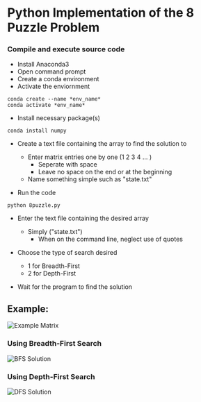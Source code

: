 # Python Implementation of the 8 Puzzle Problem

### Compile and execute source code 

* Install Anaconda3
* Open command prompt 
* Create a conda environment 
* Activate the enviornment 
```
conda create --name *env_name*
conda activate *env_name*
```

* Install necessary package(s) 
```
conda install numpy
```

* Create a text file containing the array to find the solution to 
	* Enter matrix entries one by one (1 2 3 4 ... )
		* Seperate with space 
		* Leave no space on the end or at the beginning 
	* Name something simple such as "state.txt"
	
* Run the code 
```
python 8puzzle.py
```

* Enter the text file containing the desired array 
	* Simply ("state.txt")
		* When on the command line, neglect use of quotes 

* Choose the type of search desired 
	* 1 for Breadth-First 
	* 2 for Depth-First 

* Wait for the program to find the solution

## Example: 

![Example Matrix](https://github.com/njenn001/cs480/PY_8puzzle/sample.jpg)
	

### Using Breadth-First Search 

![BFS Solution](https://github.com/njenn001/cs480/PY_8puzzle/sampleBreadth.jpg)


### Using Depth-First Search
![DFS Solution](https://github.com/njenn001/cs480/PY_8puzzle/sampleDepth.jpg)

